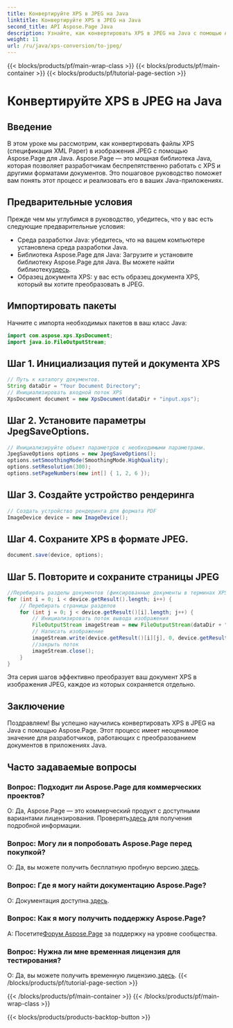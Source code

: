 ```yaml
---
title: Конвертируйте XPS в JPEG на Java
linktitle: Конвертируйте XPS в JPEG на Java
second_title: API Aspose.Page Java
description: Узнайте, как конвертировать XPS в JPEG на Java с помощью Aspose.Page. Подробное руководство с пошаговыми инструкциями по плавной интеграции.
weight: 11
url: /ru/java/xps-conversion/to-jpeg/
---
```


{{< blocks/products/pf/main-wrap-class >}}
{{< blocks/products/pf/main-container >}}
{{< blocks/products/pf/tutorial-page-section >}}

# Конвертируйте XPS в JPEG на Java

## Введение
В этом уроке мы рассмотрим, как конвертировать файлы XPS (спецификация XML Paper) в изображения JPEG с помощью Aspose.Page для Java. Aspose.Page — это мощная библиотека Java, которая позволяет разработчикам беспрепятственно работать с XPS и другими форматами документов. Это пошаговое руководство поможет вам понять этот процесс и реализовать его в ваших Java-приложениях.
## Предварительные условия
Прежде чем мы углубимся в руководство, убедитесь, что у вас есть следующие предварительные условия:
- Среда разработки Java: убедитесь, что на вашем компьютере установлена среда разработки Java.
-  Библиотека Aspose.Page для Java: Загрузите и установите библиотеку Aspose.Page для Java. Вы можете найти библиотеку[здесь](https://releases.aspose.com/page/java/).
- Образец документа XPS: у вас есть образец документа XPS, который вы хотите преобразовать в JPEG.
## Импортировать пакеты
Начните с импорта необходимых пакетов в ваш класс Java:
```java
import com.aspose.xps.XpsDocument;
import java.io.FileOutputStream;
```
## Шаг 1. Инициализация путей и документа XPS
```java
// Путь к каталогу документов.
String dataDir = "Your Document Directory";
// Инициализировать входной поток XPS
XpsDocument document = new XpsDocument(dataDir + "input.xps");
```
## Шаг 2. Установите параметры JpegSaveOptions.
```java
// Инициализируйте объект параметров с необходимыми параметрами.
JpegSaveOptions options = new JpegSaveOptions();
options.setSmoothingMode(SmoothingMode.HighQuality);
options.setResolution(300);
options.setPageNumbers(new int[] { 1, 2, 6 });
```
## Шаг 3. Создайте устройство рендеринга
```java
// Создать устройство рендеринга для формата PDF
ImageDevice device = new ImageDevice();
```
## Шаг 4. Сохраните XPS в формате JPEG.
```java
document.save(device, options);
```
## Шаг 5. Повторите и сохраните страницы JPEG
```java
//Перебирать разделы документов (фиксированные документы в терминах XPS).
for (int i = 0; i < device.getResult().length; i++) {
    // Перебирать страницы разделов
    for (int j = 0; j < device.getResult()[i].length; j++) {
        // Инициализировать поток вывода изображения
        FileOutputStream imageStream = new FileOutputStream(dataDir + "XPStoJPEG" + "_" + (i + 1) + "_" + (j + 1) + ".jpeg");
        // Написать изображение
        imageStream.write(device.getResult()[i][j], 0, device.getResult()[i][j].length);
        //закрыть поток
        imageStream.close();
    }
}
```
Эта серия шагов эффективно преобразует ваш документ XPS в изображения JPEG, каждое из которых сохраняется отдельно.
## Заключение
Поздравляем! Вы успешно научились конвертировать XPS в JPEG на Java с помощью Aspose.Page. Этот процесс имеет неоценимое значение для разработчиков, работающих с преобразованием документов в приложениях Java.
## Часто задаваемые вопросы

### Вопрос: Подходит ли Aspose.Page для коммерческих проектов?
 О: Да, Aspose.Page — это коммерческий продукт с доступными вариантами лицензирования. Проверять[здесь](https://purchase.aspose.com/buy) для получения подробной информации.
### Вопрос: Могу ли я попробовать Aspose.Page перед покупкой?
 О: Да, вы можете получить бесплатную пробную версию.[здесь](https://releases.aspose.com/).
### Вопрос: Где я могу найти документацию Aspose.Page?
 О: Документация доступна.[здесь](https://reference.aspose.com/page/java/).
### Вопрос: Как я могу получить поддержку Aspose.Page?
 А: Посетите[Форум Aspose.Page](https://forum.aspose.com/c/page/39) за поддержку на уровне сообщества.
### Вопрос: Нужна ли мне временная лицензия для тестирования?
 О: Да, вы можете получить временную лицензию.[здесь](https://purchase.aspose.com/temporary-license/).
{{< /blocks/products/pf/tutorial-page-section >}}

{{< /blocks/products/pf/main-container >}}
{{< /blocks/products/pf/main-wrap-class >}}

{{< blocks/products/products-backtop-button >}}
